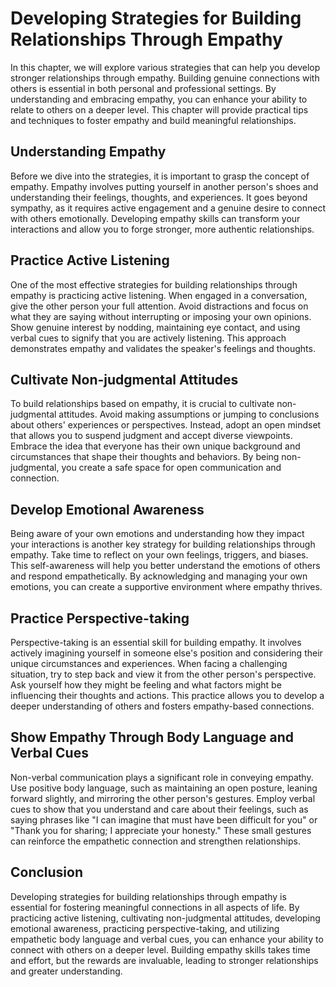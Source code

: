 # Developing Strategies for Building Relationships Through Empathy

In this chapter, we will explore various strategies that can help you develop stronger relationships through empathy. Building genuine connections with others is essential in both personal and professional settings. By understanding and embracing empathy, you can enhance your ability to relate to others on a deeper level. This chapter will provide practical tips and techniques to foster empathy and build meaningful relationships.

## Understanding Empathy

Before we dive into the strategies, it is important to grasp the concept of empathy. Empathy involves putting yourself in another person's shoes and understanding their feelings, thoughts, and experiences. It goes beyond sympathy, as it requires active engagement and a genuine desire to connect with others emotionally. Developing empathy skills can transform your interactions and allow you to forge stronger, more authentic relationships.

## Practice Active Listening

One of the most effective strategies for building relationships through empathy is practicing active listening. When engaged in a conversation, give the other person your full attention. Avoid distractions and focus on what they are saying without interrupting or imposing your own opinions. Show genuine interest by nodding, maintaining eye contact, and using verbal cues to signify that you are actively listening. This approach demonstrates empathy and validates the speaker's feelings and thoughts.

## Cultivate Non-judgmental Attitudes

To build relationships based on empathy, it is crucial to cultivate non-judgmental attitudes. Avoid making assumptions or jumping to conclusions about others' experiences or perspectives. Instead, adopt an open mindset that allows you to suspend judgment and accept diverse viewpoints. Embrace the idea that everyone has their own unique background and circumstances that shape their thoughts and behaviors. By being non-judgmental, you create a safe space for open communication and connection.

## Develop Emotional Awareness

Being aware of your own emotions and understanding how they impact your interactions is another key strategy for building relationships through empathy. Take time to reflect on your own feelings, triggers, and biases. This self-awareness will help you better understand the emotions of others and respond empathetically. By acknowledging and managing your own emotions, you can create a supportive environment where empathy thrives.

## Practice Perspective-taking

Perspective-taking is an essential skill for building empathy. It involves actively imagining yourself in someone else's position and considering their unique circumstances and experiences. When facing a challenging situation, try to step back and view it from the other person's perspective. Ask yourself how they might be feeling and what factors might be influencing their thoughts and actions. This practice allows you to develop a deeper understanding of others and fosters empathy-based connections.

## Show Empathy Through Body Language and Verbal Cues

Non-verbal communication plays a significant role in conveying empathy. Use positive body language, such as maintaining an open posture, leaning forward slightly, and mirroring the other person's gestures. Employ verbal cues to show that you understand and care about their feelings, such as saying phrases like "I can imagine that must have been difficult for you" or "Thank you for sharing; I appreciate your honesty." These small gestures can reinforce the empathetic connection and strengthen relationships.

## Conclusion

Developing strategies for building relationships through empathy is essential for fostering meaningful connections in all aspects of life. By practicing active listening, cultivating non-judgmental attitudes, developing emotional awareness, practicing perspective-taking, and utilizing empathetic body language and verbal cues, you can enhance your ability to connect with others on a deeper level. Building empathy skills takes time and effort, but the rewards are invaluable, leading to stronger relationships and greater understanding.
